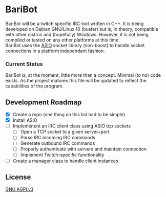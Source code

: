 # BariBot
BariBot will be a twitch specific IRC-bot written in C++.  It is being developed on Debian GNU/Linux 10 (buster) but is, in theory, compatible with other distros and (hopefully) Windows.  However, it is not being compiled or tested on any other platforms at this time.  
BariBot uses the [ASIO](https://think-async.com/Asio/index.html) socket library (non-boost) to handle socket connections in a platform independant fashion.  

### Current Status
BariBot is, at the moment, little more than a concept.  Minimal (to no) code exists.  As the project matures this file will be updated to reflect the capabilities of the program.

## Development Roadmap
- [X] Create a repo (one thing on this list had to be simple)
- [X] Install ASIO
- [ ] Implemenent an IRC client class using ASIO tcp sockets
  - [ ] Open a TCP socket to a given server+port
  - [ ] Parse IRC incoming IRC commands
  - [ ] Generate outbound IRC commands
  - [ ] Properly authenticate with servers and maintain connection
  - [ ] Implement Twitch-specific functionality
- [ ] Create a manager class to handle client instances

## License
[GNU AGPLv3](https://choosealicense.com/licenses/agpl-3.0/)
